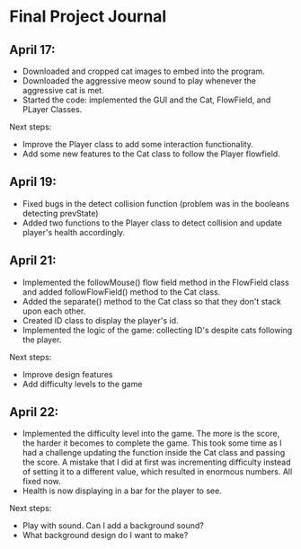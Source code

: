 # Final Project Journal

## April 17:

- Downloaded and cropped cat images to embed into the program.
- Downloaded the aggressive meow sound to play whenever the aggressive cat is met.
- Started the code: implemented the GUI and the Cat, FlowField, and PLayer Classes.

Next steps:
- Improve the Player class to add some interaction functionality.
- Add some new features to the Cat class to follow the Player flowfield.

## April 19:
- Fixed bugs in the detect collision function (problem was in the booleans detecting prevState)
- Added two functions to the Player class to detect collision and update player's health accordingly.

## April 21:
- Implemented the followMouse() flow field method in the FlowField class and added followFlowField() method to the Cat class.
- Added the separate() method to the Cat class so that they don't stack upon each other.
- Created ID class to display the player's id.
- Implemented the logic of the game: collecting ID's despite cats following the player.

Next steps:
- Improve design features
- Add difficulty levels to the game

## April 22:
- Implemented the difficulty level into the game. The more is the score, the harder it becomes to complete the game. This took some time as I had a challenge updating the function inside the Cat class and passing the score. A mistake that I did at first was incrementing difficulty instead of setting it to a different value, which resulted in enormous numbers. All fixed now.
- Health is now displaying in a bar for the player to see.

Next steps:
- Play with sound. Can I add a background sound?
- What background design do I want to make?
